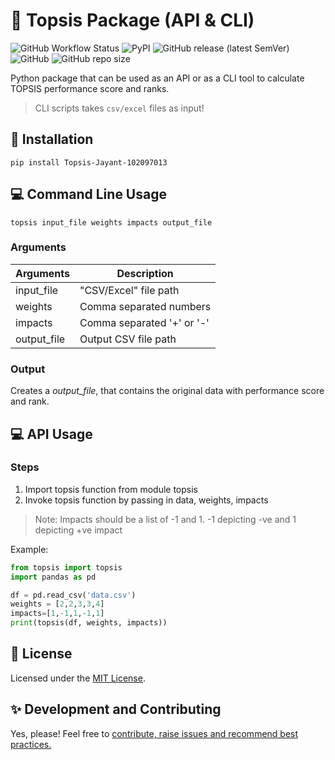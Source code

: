 # :briefcase: Topsis Package (API & CLI)

![GitHub Workflow Status](https://img.shields.io/github/workflow/status/jayantkatia/topsis/Upload%20Python%20Package?style=for-the-badge)
![PyPI](https://img.shields.io/pypi/v/Topsis-Jayant-102097013?color=orange&style=for-the-badge)
![GitHub release (latest SemVer)](https://img.shields.io/github/v/release/jayantkatia/topsis?style=for-the-badge)
![GitHub](https://img.shields.io/github/license/jayantkatia/topsis?color=informational&style=for-the-badge)
![GitHub repo size](https://img.shields.io/github/repo-size/jayantkatia/topsis?style=for-the-badge)

Python package that can be used as an API or as a CLI tool to calculate TOPSIS performance score and ranks.

> CLI scripts takes `csv/excel` files as input!

## :rocket: Installation
```
pip install Topsis-Jayant-102097013
```

## :computer: Command Line Usage
```
topsis input_file weights impacts output_file
```
### Arguments
| Arguments | Description |
|------------| -----------------|
| input_file |  "CSV/Excel" file path |
| weights | Comma separated numbers |
| impacts | Comma separated '+' or '-' |
| output_file | Output CSV file path |

### Output
Creates a *output_file*, that contains the original data with performance score and rank.

## :computer: API Usage
### Steps
1. Import topsis function from module topsis
2. Invoke topsis function by passing in data, weights, impacts

> Note: Impacts should be a list of -1 and 1. -1 depicting -ve and 1 depicting +ve impact

Example:
```python
from topsis import topsis
import pandas as pd

df = pd.read_csv('data.csv')
weights = [2,2,3,3,4]
impacts=[1,-1,1,-1,1]
print(topsis(df, weights, impacts))
```

## :memo: License
Licensed under the [MIT License](https://github.com/jayantkatia/topsis/blob/main/LICENSE). 

## :sparkles: Development and Contributing
Yes, please! Feel free to [contribute, raise issues and recommend best practices.](https://github.com/jayantkatia/topsis/issues)